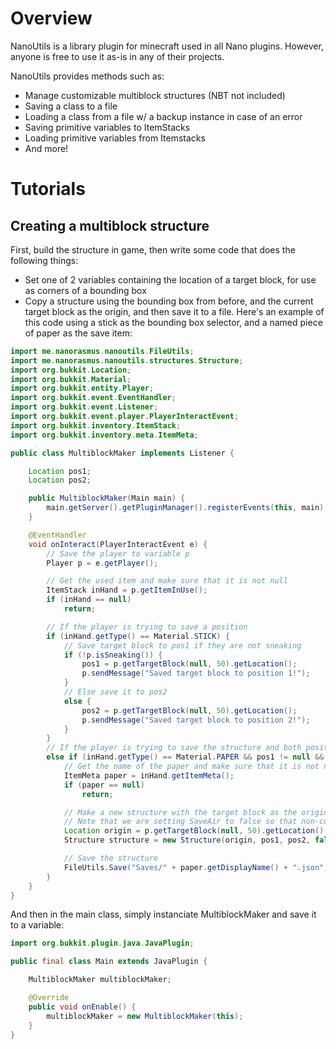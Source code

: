 # Overview
NanoUtils is a library plugin for minecraft used in all Nano plugins.
However, anyone is free to use it as-is in any of their projects.

NanoUtils provides methods such as:
- Manage customizable multiblock structures (NBT not included)
- Saving a class to a file
- Loading a class from a file w/ a backup instance in case of an error
- Saving primitive variables to ItemStacks
- Loading primitive variables from Itemstacks
- And more!

# Tutorials
## Creating a multiblock structure
First, build the structure in game, then write some code that does the following things:
- Set one of 2 variables containing the location of a target block, for use as corners of a bounding box
- Copy a structure using the bounding box from before, and the current target block as the origin, and then save it to a file.
Here's an example of this code using a stick as the bounding box selector, and a named piece of paper as the save item:
```Java
import me.nanorasmus.nanoutils.FileUtils;
import me.nanorasmus.nanoutils.structures.Structure;
import org.bukkit.Location;
import org.bukkit.Material;
import org.bukkit.entity.Player;
import org.bukkit.event.EventHandler;
import org.bukkit.event.Listener;
import org.bukkit.event.player.PlayerInteractEvent;
import org.bukkit.inventory.ItemStack;
import org.bukkit.inventory.meta.ItemMeta;

public class MultiblockMaker implements Listener {

    Location pos1;
    Location pos2;

    public MultiblockMaker(Main main) {
        main.getServer().getPluginManager().registerEvents(this, main);
    }

    @EventHandler
    void onInteract(PlayerInteractEvent e) {
        // Save the player to variable p
        Player p = e.getPlayer();

        // Get the used item and make sure that it is not null
        ItemStack inHand = p.getItemInUse();
        if (inHand == null)
            return;

        // If the player is trying to save a position
        if (inHand.getType() == Material.STICK) {
            // Save target block to pos1 if they are not sneaking
            if (!p.isSneaking()) {
                pos1 = p.getTargetBlock(null, 50).getLocation();
                p.sendMessage("Saved target block to position 1!");
            }
            // Else save it to pos2
            else {
                pos2 = p.getTargetBlock(null, 50).getLocation();
                p.sendMessage("Saved target block to position 2!");
            }
        }
        // If the player is trying to save the structure and both positions are set
        else if (inHand.getType() == Material.PAPER && pos1 != null && pos2 != null) {
            // Get the name of the paper and make sure that it is not null
            ItemMeta paper = inHand.getItemMeta();
            if (paper == null)
                return;

            // Make a new structure with the target block as the origin and the 2 positions as a bounding box
            // Note that we are setting SaveAir to false so that non-cuboid shapes can work properly
            Location origin = p.getTargetBlock(null, 50).getLocation();
            Structure structure = new Structure(origin, pos1, pos2, false);

            // Save the structure
            FileUtils.Save("Saves/" + paper.getDisplayName() + ".json", structure);
        }
    }
}
```
And then in the main class, simply instanciate MultiblockMaker and save it to a variable:
```Java
import org.bukkit.plugin.java.JavaPlugin;

public final class Main extends JavaPlugin {

    MultiblockMaker multiblockMaker;

    @Override
    public void onEnable() {
        multiblockMaker = new MultiblockMaker(this);
    }
}
```

